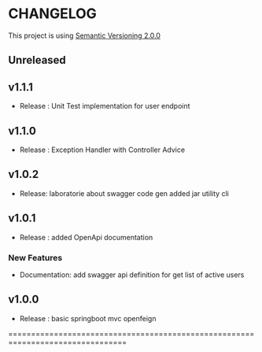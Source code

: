 <!--
*** "A changelog is a log or record of all notable changes made to a project.
*** The project is often a website or software project, and the changelog
*** usually includes records of changes such as bug fixes, new features,
*** etc.” – Wikipedia

## v0.0.0

### New Features

### Updates / Improvements

### Fixes

-->

CHANGELOG
================================================================================
This project is using [Semantic Versioning 2.0.0](http://semver.org/)

## Unreleased

## v1.1.1
- Release : Unit Test implementation for user endpoint

## v1.1.0
- Release : Exception Handler with Controller Advice 

## v1.0.2
- Release: laboratorie about swagger code gen added jar utility cli

## v1.0.1
- Release : added OpenApi documentation

### New Features
- Documentation: add swagger api definition for get list of active users 

## v1.0.0
 - Release : basic springboot mvc openfeign
 
 ================================================================================
